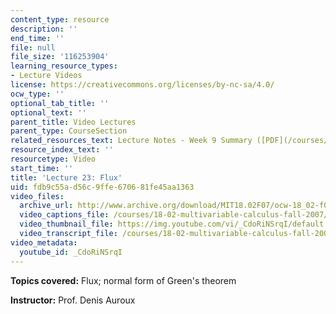 ```yaml
---
content_type: resource
description: ''
end_time: ''
file: null
file_size: '116253904'
learning_resource_types:
- Lecture Videos
license: https://creativecommons.org/licenses/by-nc-sa/4.0/
ocw_type: ''
optional_tab_title: ''
optional_text: ''
parent_title: Video Lectures
parent_type: CourseSection
related_resources_text: Lecture Notes - Week 9 Summary ([PDF](/courses/18-02-multivariable-calculus-fall-2007/resources/lec_week9))
resource_index_text: ''
resourcetype: Video
start_time: ''
title: 'Lecture 23: Flux'
uid: fdb9c55a-d56c-9ffe-6706-81fe45aa1363
video_files:
  archive_url: http://www.archive.org/download/MIT18.02F07/ocw-18_02-f07-lec23_300k.mp4
  video_captions_file: /courses/18-02-multivariable-calculus-fall-2007/d55f2d21e6be5ecb91deca06dce274d6_CdoRiNSrqI.vtt
  video_thumbnail_file: https://img.youtube.com/vi/_CdoRiNSrqI/default.jpg
  video_transcript_file: /courses/18-02-multivariable-calculus-fall-2007/6b140b816031bd21d6fad9651f650c93_CdoRiNSrqI.pdf
video_metadata:
  youtube_id: _CdoRiNSrqI
---
```


**Topics covered:** Flux; normal form of Green's theorem

**Instructor:** Prof. Denis Auroux


